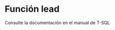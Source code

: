 ﻿---
FunctionName: "lead"
FunctionType: "SQL"
Autogenerated: true
---

# Función  lead

Consulte la documentación en el manual de T-SQL
